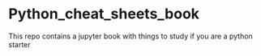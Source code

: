 # Python_cheat_sheets_book
This repo contains a jupyter book with things to study if you are a python starter
